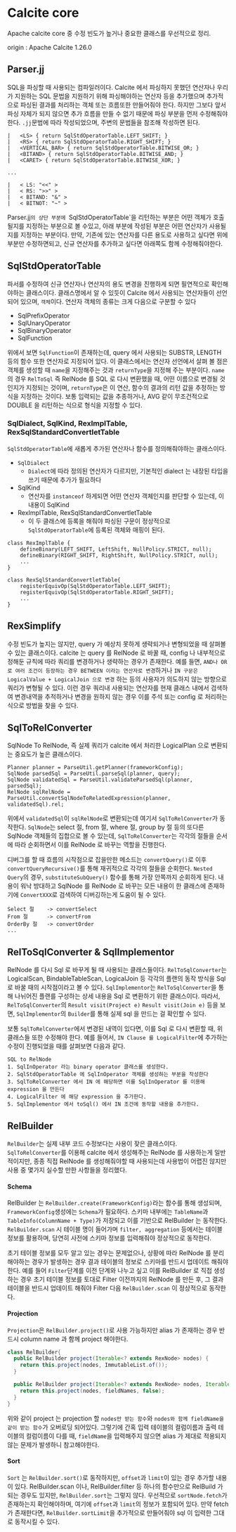 # Calcite core

Apache calcite core 중 수정 빈도가 높거나 중요한 클래스를 우선적으로 정리.

origin : Apache Calcite 1.26.0

## Parser.jj

SQL을 파싱할 때 사용되는 컴파일러이다. Calcite 에서 파싱하지 못했던 연산자나 우리가 지원하는 SQL 문법을 지원하기 위해
파싱해야하는 연산자 등을 추가했으며 추가적으로 파싱된 결과를 처리하는 객체 또는 흐름또한 만들어줘야 한다.
하지만 그보다 앞서 파싱 자체가 되지 않으면 추가 흐름을 만들 수 없기 때문에 파싱 부분을 먼저 수정해줘야한다.
`.jj`문법에 따라 작성되었으며, 주변의 문법들을 참조해 작성하면 된다.

```text
|   <LS> { return SqlStdOperatorTable.LEFT_SHIFT; }
|   <RS> { return SqlStdOperatorTable.RIGHT_SHIFT; }
|   <VERTICAL_BAR> { return SqlStdOperatorTable.BITWISE_OR; }
|   <BITAND> { return SqlStdOperatorTable.BITWISE_AND; }
|   <CARET> { return SqlStdOperatorTable.BITWISE_XOR; }

...

|   < LS: "<<" >
|   < RS: ">>" >
|   < BITAND: "&" >
|   < BITNOT: "~" >
```
Parser.jj`의 상단 부분에 `SqlStdOperatorTable`을 리턴하는 부분은 어떤 객체가 호출될지를 지정하는 부분으로 볼 수있고,
아래 부분에 작성된 부분은 어떤 연산자가 사용될지를 지정하는 부분이다.
만약, 기존에 있는 연산자를 다른 용도로 사용하고 싶다면 위에 부분만 수정하면되고, 신규 연산자를 추가하고 싶다면 아래쪽도
함께 수정해줘야한다.

## SqlStdOperatorTable

파서를 수정하여 신규 연산자나 연산자의 용도 변경을 진행하게 되면 필연적으로 확인해야하는 클래스이다.
클래스명에서 알 수 있듯이 Calcite 에서 사용되는 연산자들이 선언되어 있으며, `객체`이다.
연산자 객체의 종류는 크게 다음으로 구분할 수 있다

- SqlPrefixOperator
- SqlUnaryOperator
- SqlBinaryOperator
- SqlFunction

위에서 보면 `SqlFunction`이 존재하는데, query 에서 사용되는 SUBSTR, LENGTH 등의 함수 또한 연산자로 지정되어 있다.
이 클래스에서는 연산자 선언에서 살펴 볼 점은 객체를 생성할 때 `name`을 지정해주는 것과 `returnType`을 지정해 주는 부분이다.
`name`의 경우 `RelToSql` 즉 RelNode 를 SQL 로 다시 변환했을 때, 어떤 이름으로 변경될 것인지가 지정되는 것이며,
`returnType`은 이 연산, 함수의 결과의 리턴 값을 추정하는 방식을 지정하는 것이다. 보통 입력되는 값을 추종하거나,
AVG 같이 무조건적으로 DOUBLE 을 리턴하는 식으로 형식을 지정할 수 있다.

### SqlDialect, SqlKind, RexImplTable, RexSqlStandardConvertletTable

`SqlStdOperatorTable`에 새롭게 추가된 연산자나 함수를 정의해줘야하는 클래스이다.
- `SqlDialect`
  - `Dialect`에 따라 정의된 연산자가 다르지만, 기본적인 dialect 는 내장된 타입을 쓰기 때문에 추가가 필요하다
- SqlKind
  - 연산자를 `instanceof` 하게되면 어떤 연산자 객체인지를 판단할 수 있는데, 이 내용이 SqlKind
- RexImplTable, RexSqlStandardConvertletTable
  - 이 두 클래스에 등록을 해줘야 파싱된 구문이 정상적으로 `SqlStdOperatorTable`에 등록된 객체와 매핑이 된다.

```text
class RexImplTable {
    defineBinary(LEFT_SHIFT, LeftShift, NullPolicy.STRICT, null);
    defineBinary(RIGHT_SHIFT, RightShift, NullPolicy.STRICT, null);
    ...
}

class RexSqlStandardConvertletTable{
    registerEquivOp(SqlStdOperatorTable.LEFT_SHIFT);
    registerEquivOp(SqlStdOperatorTable.RIGHT_SHIFT);
    ...
}
```

## RexSimplify

수정 빈도가 높지는 않지만, query 가 예상치 못하게 생략되거나 변형되었을 때 살펴볼 수 있는 클래스이다.
calcite 는 query 를 RelNode 로 바꿀 때, config 나 내부적으로 정해둔 규칙에 따라 쿼리를 변경하거나 생략하는 경우가 존재한다.
예를 들면, `AND나 OR로 여러 조건이 등장하는 경우 BETWEEN 이라는 연산자로 변경`하거나 `IN 구문은 LogicalValue + LogicalJoin 으로 변경`
하는 등의 사용자가 의도하지 않는 방향으로 쿼리가 변형될 수 있다. 이런 경우 쿼리내 사용되는 연산자를 현재 클래스 내에서 검색하여 변경내역을 추적하거나
변경을 원하지 않는 경우 이를 주석 또는 config 로 처리하는 식으로 방법을 찾을 수 있다.

## SqlToRelConverter

SqlNode To RelNode, 즉 실제 쿼리가 calcite 에서 처리한 LogicalPlan 으로 변환되는 중요도가 높은 클래스이다.
```text
Planner planner = ParseUtil.getPlanner(frameworkConfig);
SqlNode parsedSql = ParseUtil.parseSql(planner, query);
SqlNode validatedSql = ParseUtil.validateParsedSql(planner, parsedSql);
RelNode sqlRelNode = ParseUtil.convertSqlNodeToRelatedExpression(planner, validatedSql).rel;
```
위에서 `validatedSql`이 `sqlRelNode`로 변환되는데 여기서 `SqlToRelConverter`가 동작한다.
`SqlNode`는 select 절, from 절, where 절, group by 절 등의 또다른 SqlNode 객체들의 집합으로 볼 수 있는데,
`SqlToRelConverter`는 각각의 절들을 순서에 따라 순회하면서 이를 RelNode 로 바꾸는 역할을 진행한다.  

디버그를 할 때 흐름의 시작점으로 잡을만한 메소드는 `convertQuery()`로 이후  `convertQueryRecursive()`를 통해
재귀적으로 각각의 절들을 순회한다. `Nested Query`의 경우, `substituteSubQuery()` 함수를 통해 가장 안쪽까지 순회하게 된다.
내용이 워낙 방대하고 SqlNode 를 RelNode 로 바꾸는 모든 내용이 한 클래스에 존재하기에 `ConvertXXX`로 검색하여 디버깅하는게 도움이 될 수 있다.

```text
Select 절    -> convertSelect
From 절      -> convertFrom
OrderBy 절   -> convertOrder
...
```

## RelToSqlConverter & SqlImplementor

RelNode 를 다시 Sql 로 바꾸게 될 때 사용되는 클래스들이다. `RelToSqlConverter`는 LogicalScan, BindableTableScan,
LogicalJoin 등 각각의 플랜의 동작 방식을 Sql 로 바꿀 때의 시작점이라고 볼 수 있다. `SqlImplementor`는 `RelToSqlConverter`을
통해 나뉘어진 플랜를 구성하는 상세 내용을 Sql 로 변환하기 위한 클래스이다. 따라서, `RelToSqlConverter`의 `Result visit(Project e)`
`Result visit(Join e)` 등을 보면, `SqlImplementor`의 `Builder`를 통해 실제 sql 을 만드는 걸 확인할 수 있다.

보통 `SqlToRelConverter`에서 변경된 내역이 있다면, 이를 Sql 로 다시 변환할 때, 위 클래스들 또한 수정해야 한다.
예를 들어서, `IN Clause 를 LogicalFilter`에 추가하는 수정이 진행되었을 때를 살펴보면 다음과 같다.
```text
SQL to RelNode
1. SqlInOperator 라는 binary operator 클래스를 생성한다.
2. SqlStdOperatorTable 에 SqlInOperator 객체를 생성하는 부분을 작성한다
3. SqlToRelConverter 에서 IN 에 해당하면 이를 SqlInOperator 를 이용해 expression 을 만든다
4. LogicalFilter 에 해당 expression 을 추가한다.
5. SqlImplementor 에서 toSql() 에서 IN 조건에 동작할 내용을 추가한다.
```

## RelBuilder

`RelBuilder`는 실제 내부 코드 수정보다는 사용이 잦은 클래스이다. `SqlToRelConverter`를 이용해 calcite 에서
생성해주는 RelNode 를 사용하는게 일반적이지만, 종종 직접 RelNode 를 생성해줘야할 때 사용되는데 사용법이 어렵진 않지만
사용 중 몇가지 실수할 만한 사항들을 정리했다.

#### Schema

RelBuilder 는 `RelBuilder.create(FrameworkConfig)`라는 함수를 통해 생성되며, `FrameworkConfig`생성에는 `Schema`가
필요하다. 스키마 내부에는 `TableName`과 `TableInfo(ColumnName + Type)`가 저장되고 이를 기반으로 RelBuilder 는 동작한다.
`RelBuilder.scan` 시 테이블 명이 들어가며 `filter, aggregation` 등에서는 테이블 정보를 활용하며, 당연히 사전에 스키마
정보를 입력해줘야 정상적으로 동작한다.

초기 테이블 정보를 모두 알고 있는 경우는 문제없으나, 상황에 따라 RelNode 를 분리해야하는 경우가 발생하는 경우 결과 테이블의 정보로
스키마를 반드시 업데이트 해줘야한다. 예를 들어 `Filter`단계를 이전 단계와 나누고 싶고 이를 RelBuilder 로 직접 생성하는 경우
초기 테이블 정보를 토대로 Filter 이전까지의 RelNode 를 만든 후, 그 결과 테이블을 반드시 업데이트 해줘야 Filter 다음 `RelBuilder.scan`
이 정상적으로 동작한다.

#### Projection

`Projection`은  `RelBuilder.project()`로 사용 가능하지만 alias 가 존재하는 경우 반드시 column name 과 함께 project 해야한다.
```java
class RelBuilder{
  public RelBuilder project(Iterable<? extends RexNode> nodes) {
    return this.project(nodes, ImmutableList.of());
  }

  public RelBuilder project(Iterable<? extends RexNode> nodes, Iterable<String> fieldNames) {
    return this.project(nodes, fieldNames, false);
  }
}
```
위와 같이 project 는 projection 할 `nodes만 받는 함수`와 `nodes와 함께 fieldName을 같이 받는 함수`가 오버로딩 되어있다.
그렇기에 간혹 입력 테이블의 컬럼이름과 출력 테이블의 컬럼이름이 다를 때, `fieldName`을 입력해주지 않으면 alias 가 제대로
적용되지 않는 문제가 발생하니 참고해야한다.

#### Sort

`Sort` 는 `RelBuilder.sort()`로 동작하지만, `offset`과 `limit`이 있는 경우 추가할 내용이 있다.
RelBuilder.scan 이나, RelBuilder.filter 등 하나의 함수만으로 RelBuild 가 되는 경우도 있지만, `RelBuilder.sort`는 그렇지 않다.
우선적으로 `sortNode.fetch`가 존재하는지 확인해야하며, 여기에 `offset`과 `limit`의 정보가 포함되어 있다.
만약 fetch 가 존재한다면, `RelBuilder.sortLimit`을 추가적으로 만들어줘야 sql 이 입력한 그대로 동작시킬 수 있다.




